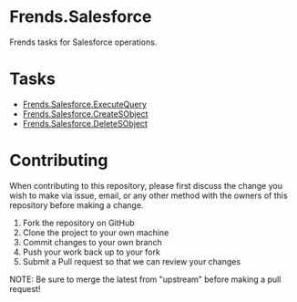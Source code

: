 # Frends.Salesforce

Frends tasks for Salesforce operations.

# Tasks

- [Frends.Salesforce.ExecuteQuery](Frends.Salesforce.ExecuteQuery/README.md)
- [Frends.Salesforce.CreateSObject](Frends.Salesforce.CreateSObject/README.md)
- [Frends.Salesforce.DeleteSObject](Frends.Salesforce.DeleteSObject/README.md)

# Contributing
When contributing to this repository, please first discuss the change you wish to make via issue, email, or any other method with the owners of this repository before making a change.

1. Fork the repository on GitHub
2. Clone the project to your own machine
3. Commit changes to your own branch
4. Push your work back up to your fork
5. Submit a Pull request so that we can review your changes

NOTE: Be sure to merge the latest from "upstream" before making a pull request!
